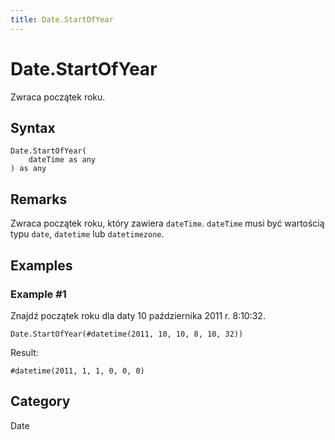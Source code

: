 ```yaml
---
title: Date.StartOfYear
---
```


# Date.StartOfYear


Zwraca początek roku.


## Syntax

```powerquery
Date.StartOfYear(
    dateTime as any
) as any
```


## Remarks

Zwraca początek roku, który zawiera <code>dateTime</code>.    <code>dateTime</code> musi być wartością typu <code>date</code>, <code>datetime</code> lub <code>datetimezone</code>.


## Examples

### Example #1 
Znajdź początek roku dla daty 10 października 2011 r. 8:10:32.
```powerquery
Date.StartOfYear(#datetime(2011, 10, 10, 8, 10, 32))
```

Result: 
```powerquery
#datetime(2011, 1, 1, 0, 0, 0)
```




## Category
Date

